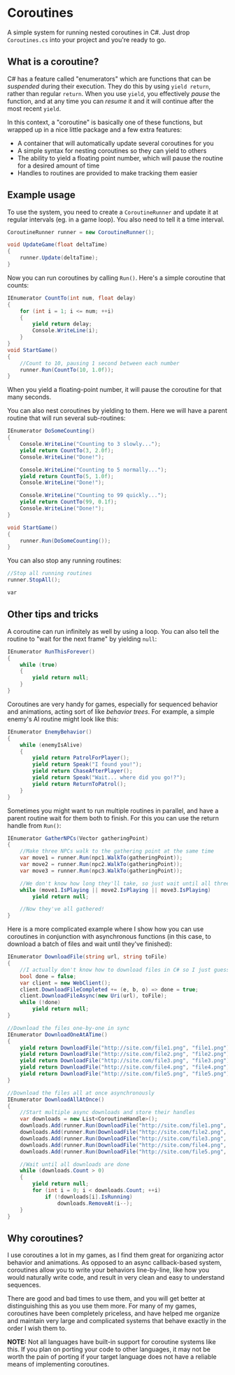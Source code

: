 # Coroutines
A simple system for running nested coroutines in C#. Just drop `Coroutines.cs` into your project and you're ready to go.

## What is a coroutine?
C# has a feature called "enumerators" which are functions that can be *suspended* during their execution. They do this by using `yield return`, rather than regular `return`. When you use `yield`, you effectively *pause* the function, and at any time you can *resume* it and it will continue after the most recent `yield`.

In this context, a "coroutine" is basically one of these functions, but wrapped up in a nice little package and a few extra features:

- A container that will automatically update several coroutines for you
- A simple syntax for nesting coroutines so they can yield to others
- The ability to yield a floating point number, which will pause the routine for a desired amount of time
- Handles to routines are provided to make tracking them easier

## Example usage
To use the system, you need to create a `CoroutineRunner` and update it at regular intervals (eg. in a game loop). You also need to tell it a time interval.

```csharp
CoroutineRunner runner = new CoroutineRunner();

void UpdateGame(float deltaTime)
{
    runner.Update(deltaTime);
}
```

Now you can run coroutines by calling `Run()`. Here's a simple coroutine that counts:

```csharp
IEnumerator CountTo(int num, float delay)
{
    for (int i = 1; i <= num; ++i)
    {
        yield return delay;
        Console.WriteLine(i);
    }
}
void StartGame()
{
    //Count to 10, pausing 1 second between each number
    runner.Run(CountTo(10, 1.0f));
}
```

When you yield a floating-point number, it will pause the coroutine for that many seconds.

You can also nest coroutines by yielding to them. Here we will have a parent routine that will run several sub-routines:

```csharp
IEnumerator DoSomeCounting()
{
    Console.WriteLine("Counting to 3 slowly...");
    yield return CountTo(3, 2.0f);
    Console.WriteLine("Done!");

    Console.WriteLine("Counting to 5 normally...");
    yield return CountTo(5, 1.0f);
    Console.WriteLine("Done!");

    Console.WriteLine("Counting to 99 quickly...");
    yield return CountTo(99, 0.1f);
    Console.WriteLine("Done!");
}

void StartGame()
{
    runner.Run(DoSomeCounting());
}
```

You can also stop any running routines:

```csharp
//Stop all running routines
runner.StopAll();

var
```

## Other tips and tricks
A coroutine can run infinitely as well by using a loop. You can also tell the routine to "wait for the next frame" by yielding `null`:

```csharp
IEnumerator RunThisForever()
{
    while (true)
    {
        yield return null;
    }
}
```

Coroutines are very handy for games, especially for sequenced behavior and animations, acting sort of like *behavior trees*. For example, a simple enemy's AI routine might look like this:

```csharp
IEnumerator EnemyBehavior()
{
    while (enemyIsAlive)
    {
        yield return PatrolForPlayer();
        yield return Speak("I found you!");
        yield return ChaseAfterPlayer();
        yield return Speak("Wait... where did you go!?");
        yield return ReturnToPatrol();
    }
}
```

Sometimes you might want to run multiple routines in parallel, and have a parent routine wait for them both to finish. For this you can use the return handle from `Run()`:

```csharp
IEnumerator GatherNPCs(Vector gatheringPoint)
{
    //Make three NPCs walk to the gathering point at the same time
    var move1 = runner.Run(npc1.WalkTo(gatheringPoint));
    var move2 = runner.Run(npc2.WalkTo(gatheringPoint));
    var move3 = runner.Run(npc3.WalkTo(gatheringPoint));

    //We don't know how long they'll take, so just wait until all three have finished
    while (move1.IsPlaying || move2.IsPlaying || move3.IsPlaying)
        yield return null;

    //Now they've all gathered!
}
```

Here is a more complicated example where I show how you can use coroutines in conjunction with asynchronous functions (in this case, to download a batch of files and wait until they've finished):

```csharp
IEnumerator DownloadFile(string url, string toFile)
{
    //I actually don't know how to download files in C# so I just guessed this, but you get the point
    bool done = false;
    var client = new WebClient();
    client.DownloadFileCompleted += (e, b, o) => done = true;
    client.DownloadFileAsync(new Uri(url), toFile);
    while (!done)
        yield return null;
}

//Download the files one-by-one in sync
IEnumerator DownloadOneAtATime()
{
    yield return DownloadFile("http://site.com/file1.png", "file1.png");
    yield return DownloadFile("http://site.com/file2.png", "file2.png");
    yield return DownloadFile("http://site.com/file3.png", "file3.png");
    yield return DownloadFile("http://site.com/file4.png", "file4.png");
    yield return DownloadFile("http://site.com/file5.png", "file5.png");
}

//Download the files all at once asynchronously
IEnumerator DownloadAllAtOnce()
{
    //Start multiple async downloads and store their handles
    var downloads = new List<CoroutineHandle>();
    downloads.Add(runner.Run(DownloadFile("http://site.com/file1.png", "file1.png")));
    downloads.Add(runner.Run(DownloadFile("http://site.com/file2.png", "file2.png")));
    downloads.Add(runner.Run(DownloadFile("http://site.com/file3.png", "file3.png")));
    downloads.Add(runner.Run(DownloadFile("http://site.com/file4.png", "file4.png")));
    downloads.Add(runner.Run(DownloadFile("http://site.com/file5.png", "file5.png")));

    //Wait until all downloads are done
    while (downloads.Count > 0)
    {
        yield return null;
        for (int i = 0; i < downloads.Count; ++i)
            if (!downloads[i].IsRunning)
                downloads.RemoveAt(i--);
    }
}
```

## Why coroutines?

I use coroutines a lot in my games, as I find them great for organizing actor behavior and animations. As opposed to an async callback-based system, coroutines allow you to write your behaviors line-by-line, like how you would naturally write code, and result in very clean and easy to understand sequences.

There are good and bad times to use them, and you will get better at distinguishing this as you use them more. For many of my games, coroutines have been completely priceless, and have helped me organize and maintain very large and complicated systems that behave exactly in the order I wish them to.

**NOTE:** Not all languages have built-in support for coroutine systems like this. If you plan on porting your code to other languages, it may not be worth the pain of porting if your target language does not have a reliable means of implementing coroutines.

